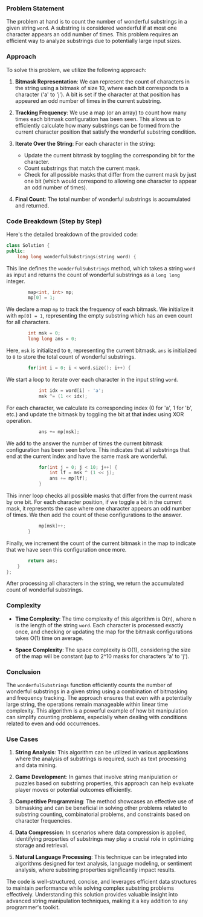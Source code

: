 ### Problem Statement

The problem at hand is to count the number of wonderful substrings in a given string `word`. A substring is considered wonderful if at most one character appears an odd number of times. This problem requires an efficient way to analyze substrings due to potentially large input sizes.

### Approach

To solve this problem, we utilize the following approach:

1. **Bitmask Representation**: We can represent the count of characters in the string using a bitmask of size 10, where each bit corresponds to a character ('a' to 'j'). A bit is set if the character at that position has appeared an odd number of times in the current substring.

2. **Tracking Frequency**: We use a map (or an array) to count how many times each bitmask configuration has been seen. This allows us to efficiently calculate how many substrings can be formed from the current character position that satisfy the wonderful substring condition.

3. **Iterate Over the String**: For each character in the string:
   - Update the current bitmask by toggling the corresponding bit for the character.
   - Count substrings that match the current mask.
   - Check for all possible masks that differ from the current mask by just one bit (which would correspond to allowing one character to appear an odd number of times).

4. **Final Count**: The total number of wonderful substrings is accumulated and returned.

### Code Breakdown (Step by Step)

Here's the detailed breakdown of the provided code:

```cpp
class Solution {
public:
    long long wonderfulSubstrings(string word) {
```
This line defines the `wonderfulSubstrings` method, which takes a string `word` as input and returns the count of wonderful substrings as a `long long` integer.

```cpp
        map<int, int> mp;
        mp[0] = 1;
```
We declare a map `mp` to track the frequency of each bitmask. We initialize it with `mp[0] = 1`, representing the empty substring which has an even count for all characters.

```cpp
        int msk = 0;
        long long ans = 0;
```
Here, `msk` is initialized to `0`, representing the current bitmask. `ans` is initialized to `0` to store the total count of wonderful substrings.

```cpp
        for(int i = 0; i < word.size(); i++) {
```
We start a loop to iterate over each character in the input string `word`.

```cpp
            int idx = word[i] - 'a';
            msk ^= (1 << idx);
```
For each character, we calculate its corresponding index (0 for 'a', 1 for 'b', etc.) and update the bitmask by toggling the bit at that index using XOR operation.

```cpp
            ans += mp[msk];
```
We add to the answer the number of times the current bitmask configuration has been seen before. This indicates that all substrings that end at the current index and have the same mask are wonderful.

```cpp
            for(int j = 0; j < 10; j++) {
                int lf = msk ^ (1 << j);
                ans += mp[lf];
            }
```
This inner loop checks all possible masks that differ from the current mask by one bit. For each character position, if we toggle a bit in the current mask, it represents the case where one character appears an odd number of times. We then add the count of these configurations to the answer.

```cpp
            mp[msk]++;
        }
```
Finally, we increment the count of the current bitmask in the map to indicate that we have seen this configuration once more.

```cpp
        return ans;
    }
};
```
After processing all characters in the string, we return the accumulated count of wonderful substrings.

### Complexity

- **Time Complexity**: The time complexity of this algorithm is O(n), where n is the length of the string `word`. Each character is processed exactly once, and checking or updating the map for the bitmask configurations takes O(1) time on average.

- **Space Complexity**: The space complexity is O(1), considering the size of the map will be constant (up to 2^10 masks for characters 'a' to 'j').

### Conclusion

The `wonderfulSubstrings` function efficiently counts the number of wonderful substrings in a given string using a combination of bitmasking and frequency tracking. The approach ensures that even with a potentially large string, the operations remain manageable within linear time complexity. This algorithm is a powerful example of how bit manipulation can simplify counting problems, especially when dealing with conditions related to even and odd occurrences.

### Use Cases

1. **String Analysis**: This algorithm can be utilized in various applications where the analysis of substrings is required, such as text processing and data mining.

2. **Game Development**: In games that involve string manipulation or puzzles based on substring properties, this approach can help evaluate player moves or potential outcomes efficiently.

3. **Competitive Programming**: The method showcases an effective use of bitmasking and can be beneficial in solving other problems related to substring counting, combinatorial problems, and constraints based on character frequencies.

4. **Data Compression**: In scenarios where data compression is applied, identifying properties of substrings may play a crucial role in optimizing storage and retrieval.

5. **Natural Language Processing**: This technique can be integrated into algorithms designed for text analysis, language modeling, or sentiment analysis, where substring properties significantly impact results.

The code is well-structured, concise, and leverages efficient data structures to maintain performance while solving complex substring problems effectively. Understanding this solution provides valuable insight into advanced string manipulation techniques, making it a key addition to any programmer's toolkit.